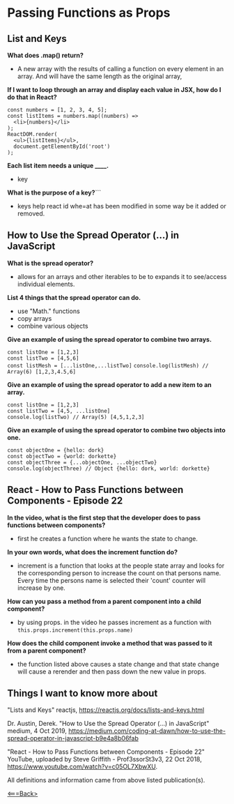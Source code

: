 # Passing Functions as Props

## List and Keys

**What does .map() return?**

- A new array with the results of calling a function on every element in an array. And will have the same length as the original array,

**If I want to loop through an array and display each value in JSX, how do I do that in React?**

```const numbers = [1, 2, 3, 4, 5];```<br>
```const listItems = numbers.map((numbers) =>```<br>
```  <li>{numbers}</li>```<br>
```);```<br>
```ReactDOM.render(```<br>
```  <ul>{listItems}</ul>,```<br>
```  document.getElementById('root')```<br>
```);```<br>

**Each list item needs a unique ____.**

- key 

**What is the purpose of a key?**```

- keys help react id whe=at has been modified in some way be it added or removed.

## How to Use the Spread Operator (…) in JavaScript

**What is the spread operator?**

- allows for an arrays and other iterables to be to expands it to see/access individual elements.

**List 4 things that the spread operator can do.**

- use "Math." functions
- copy arrays
- combine various objects

**Give an example of using the spread operator to combine two arrays.**

```const listOne = [1,2,3]```<br>
```const listTwo = [4,5,6]```<br>
```const listMesh = [...listOne,...listTwo]```
```console.log(listMesh) // Array(6) [1,2,3,4.5,6]```<br>

**Give an example of using the spread operator to add a new item to an array.**

```const listOne = [1,2,3]```<br>
```const listTwo = [4,5, ...listOne]```<br>
```console.log(listTwo) // Array(5) [4,5,1,2,3]```<br>

**Give an example of using the spread operator to combine two objects into one.**

```const objectOne = {hello: dork}```<br>
```const objectTwo = {world: dorkette}```<br>
```const objectThree = {...objectOne, ...objectTwo}```<br>
```console.log(objectThree) // Object {hello: dork, world: dorkette}```

## React - How to Pass Functions between Components - Episode 22

**In the video, what is the first step that the developer does to pass functions between components?**

- first he creates a function where he wants the state to change.

**In your own words, what does the increment function do?**

- increment is a function that looks at the people state array and looks for the corresponding person to increase the count on that persons name. Every time the persons name is selected their 'count' counter will increase by one. 

**How can you pass a method from a parent component into a child component?**

- by using props. in the video he passes increment as a function with ```this.props.increment(this.props.name)```

**How does the child component invoke a method that was passed to it from a parent component?**

- the function listed above causes a state change and that state change will cause a rerender and then pass down the new value in props.

## Things I want to know more about


"Lists and Keys" reactjs, <https://reactjs.org/docs/lists-and-keys.html>

Dr. Austin, Derek. "How to Use the Spread Operator (…) in JavaScript" medium, 4 Oct 2019, <https://medium.com/coding-at-dawn/how-to-use-the-spread-operator-in-javascript-b9e4a8b06fab>

"React - How to Pass Functions between Components - Episode 22" YouTube, uploaded by 
Steve Griffith - Prof3ssorSt3v3, 22 Oct 2018, https://www.youtube.com/watch?v=c05OL7XbwXU.

All definitions and information came from above listed publication(s).

[<===Back>](README.md)
